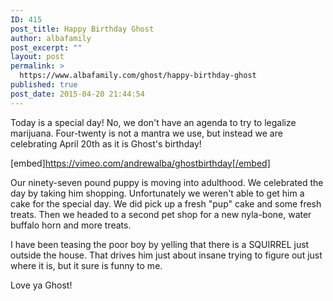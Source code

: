 ```yaml
---
ID: 415
post_title: Happy Birthday Ghost
author: albafamily
post_excerpt: ""
layout: post
permalink: >
  https://www.albafamily.com/ghost/happy-birthday-ghost
published: true
post_date: 2015-04-20 21:44:54
---
```

Today is a special day! No, we don't have an agenda to try to legalize marijuana. Four-twenty is not a mantra we use, but instead we are celebrating April 20th as it is Ghost's birthday!

[embed]https://vimeo.com/andrewalba/ghostbirthday[/embed]

Our ninety-seven pound puppy is moving into adulthood. We celebrated the day by taking him shopping. Unfortunately we weren't able to get him a cake for the special day. We did pick up a fresh "pup" cake and some fresh treats. Then we headed to a second pet shop for a new nyla-bone, water buffalo horn and more treats.

I have been teasing the poor boy by yelling that there is a SQUIRREL just outside the house. That drives him just about insane trying to figure out just where it is, but it sure is funny to me.

Love ya Ghost!